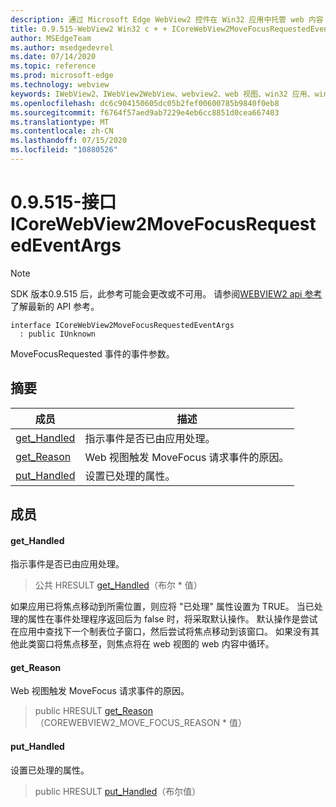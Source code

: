 ```yaml
---
description: 通过 Microsoft Edge WebView2 控件在 Win32 应用中托管 web 内容
title: 0.9.515-WebView2 Win32 c + + ICoreWebView2MoveFocusRequestedEventArgs
author: MSEdgeTeam
ms.author: msedgedevrel
ms.date: 07/14/2020
ms.topic: reference
ms.prod: microsoft-edge
ms.technology: webview
keywords: IWebView2、IWebView2WebView、webview2、web 视图、win32 应用、win32、edge、ICoreWebView2、ICoreWebView2Controller、浏览器控件、边缘 html
ms.openlocfilehash: dc6c904150605dc05b2fef00600785b9840f0eb8
ms.sourcegitcommit: f6764f57aed9ab7229e4eb6cc8851d0cea667403
ms.translationtype: MT
ms.contentlocale: zh-CN
ms.lasthandoff: 07/15/2020
ms.locfileid: "10880526"
---
```

# 0.9.515-接口 ICoreWebView2MoveFocusRequestedEventArgs 

> [!NOTE]
> SDK 版本0.9.515 后，此参考可能会更改或不可用。 请参阅[WEBVIEW2 api 参考](../../../webview2-api-reference.md)了解最新的 API 参考。

```
interface ICoreWebView2MoveFocusRequestedEventArgs
  : public IUnknown
```

MoveFocusRequested 事件的事件参数。

## 摘要

 成员                        | 描述
--------------------------------|---------------------------------------------
[get_Handled](#get_handled) | 指示事件是否已由应用处理。
[get_Reason](#get_reason) | Web 视图触发 MoveFocus 请求事件的原因。
[put_Handled](#put_handled) | 设置已处理的属性。

## 成员

#### get_Handled 

指示事件是否已由应用处理。

> 公共 HRESULT [get_Handled](#get_handled)（布尔 * 值）

如果应用已将焦点移动到所需位置，则应将 "已处理" 属性设置为 TRUE。 当已处理的属性在事件处理程序返回后为 false 时，将采取默认操作。 默认操作是尝试在应用中查找下一个制表位子窗口，然后尝试将焦点移动到该窗口。 如果没有其他此类窗口将焦点移至，则焦点将在 web 视图的 web 内容中循环。

#### get_Reason 

Web 视图触发 MoveFocus 请求事件的原因。

> public HRESULT [get_Reason](#get_reason)（COREWEBVIEW2_MOVE_FOCUS_REASON * 值）

#### put_Handled 

设置已处理的属性。

> public HRESULT [put_Handled](#put_handled)（布尔值）

